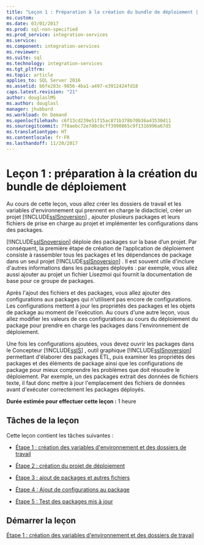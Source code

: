 ```yaml
---
title: "Leçon 1 : Préparation à la création du bundle de déploiement | Microsoft Docs"
ms.custom: 
ms.date: 03/01/2017
ms.prod: sql-non-specified
ms.prod_service: integration-services
ms.service: 
ms.component: integration-services
ms.reviewer: 
ms.suite: sql
ms.technology: integration-services
ms.tgt_pltfrm: 
ms.topic: article
applies_to: SQL Server 2016
ms.assetid: b6fe283c-9856-4ba1-a497-e3912424fd18
caps.latest.revision: "21"
author: douglaslMS
ms.author: douglasl
manager: jhubbard
ms.workload: On Demand
ms.openlocfilehash: c6f13cd239e51f15ac871b378b70b36a43530d11
ms.sourcegitcommit: 7f8aebc72e7d0c8cff3990865c9f1316996a67d5
ms.translationtype: HT
ms.contentlocale: fr-FR
ms.lasthandoff: 11/20/2017
---
```

# <a name="lesson-1-preparing-to-create-the-deployment-bundle"></a>Leçon 1 : préparation à la création du bundle de déploiement
Au cours de cette leçon, vous allez créer les dossiers de travail et les variables d'environnement qui prennent en charge le didacticiel, créer un projet [!INCLUDE[ssISnoversion](../includes/ssisnoversion-md.md)] , ajouter plusieurs packages et leurs fichiers de prise en charge au projet et implémenter les configurations dans des packages.  
  
[!INCLUDE[ssISnoversion](../includes/ssisnoversion-md.md)] déploie des packages sur la base d’un projet. Par conséquent, la première étape de création de l’application de déploiement consiste à rassembler tous les packages et les dépendances de package dans un seul projet [!INCLUDE[ssISnoversion](../includes/ssisnoversion-md.md)] . Il est souvent utile d'inclure d'autres informations dans les packages déployés : par exemple, vous allez aussi ajouter au projet un fichier Lisezmoi qui fournit la documentation de base pour ce groupe de packages.  
  
Après l'ajout des fichiers et des packages, vous allez ajouter des configurations aux packages qui n'utilisent pas encore de configurations. Les configurations mettent à jour les propriétés des packages et les objets de package au moment de l'exécution. Au cours d'une autre leçon, vous allez modifier les valeurs de ces configurations au cours du déploiement du package pour prendre en charge les packages dans l'environnement de déploiement.  
  
Une fois les configurations ajoutées, vous devez ouvrir les packages dans le Concepteur [!INCLUDE[ssIS](../includes/ssis-md.md)] , outil graphique [!INCLUDE[ssISnoversion](../includes/ssisnoversion-md.md)] permettant d'élaborer des packages ETL, puis examiner les propriétés des packages et des éléments de package ainsi que les configurations de package pour mieux comprendre les problèmes que doit résoudre le déploiement. Par exemple, un des packages extrait des données de fichiers texte, il faut donc mettre à jour l'emplacement des fichiers de données avant d'exécuter correctement les packages déployés.  
  
**Durée estimée pour effectuer cette leçon :** 1 heure  
  
## <a name="lesson-tasks"></a>Tâches de la leçon  
Cette leçon contient les tâches suivantes :  
  
-   [Étape 1 : création des variables d'environnement et des dossiers de travail](../integration-services/lesson-1-1-creating-working-folders-and-environment-variables.md)  
  
-   [Étape 2 : création du projet de déploiement](../integration-services/lesson-1-2-creating-the-deployment-project.md)  
  
-   [Étape 3 : ajout de packages et autres fichiers](../integration-services/lesson-1-3-adding-packages-and-other-files.md)  
  
-   [Étape 4 : Ajout de configurations au package](../integration-services/lesson-1-4-adding-package-configurations.md)  
  
-   [Étape 5 : Test des packages mis à jour](../integration-services/lesson-1-5-testing-the-updated-packages.md)  
  
## <a name="start-the-lesson"></a>Démarrer la leçon  
[Étape 1 : création des variables d'environnement et des dossiers de travail](../integration-services/lesson-1-1-creating-working-folders-and-environment-variables.md)  
  
  
  

